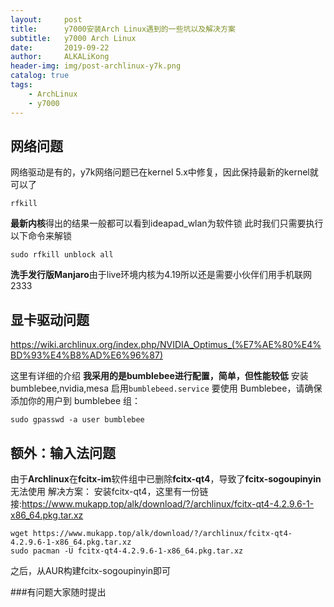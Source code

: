 ```yaml
---
layout:     post
title:      y7000安装Arch Linux遇到的一些坑以及解决方案
subtitle:   y7000 Arch Linux
date:       2019-09-22
author:     ALKALiKong
header-img: img/post-archlinux-y7k.png
catalog: true
tags:
    - ArchLinux
    - y7000
---
```


## 网络问题
网络驱动是有的，y7k网络问题已在kernel 5.x中修复，因此保持最新的kernel就可以了
```
rfkill
```
**最新内核**得出的结果一般都可以看到ideapad_wlan为软件锁
此时我们只需要执行以下命令来解锁
```
sudo rfkill unblock all
```
**洗手发行版Manjaro**由于live环境内核为4.19所以还是需要小伙伴们用手机联网2333

## 显卡驱动问题

https://wiki.archlinux.org/index.php/NVIDIA_Optimus_(%E7%AE%80%E4%BD%93%E4%B8%AD%E6%96%87)

这里有详细的介绍
**我采用的是bumblebee进行配置，简单，但性能较低**
安装bumblebee,nvidia,mesa
启用```bumblebeed.service```
要使用 Bumblebee，请确保添加你的用户到 bumblebee 组：
```
sudo gpasswd -a user bumblebee
```

## 额外：输入法问题
由于**Archlinux**在**fcitx-im**软件组中已删除**fcitx-qt4**，导致了**fcitx-sogoupinyin**无法使用
解决方案：
安装fcitx-qt4，这里有一份链接:https://www.mukapp.top/alk/download/?/archlinux/fcitx-qt4-4.2.9.6-1-x86_64.pkg.tar.xz

```
wget https://www.mukapp.top/alk/download/?/archlinux/fcitx-qt4-4.2.9.6-1-x86_64.pkg.tar.xz
sudo pacman -U fcitx-qt4-4.2.9.6-1-x86_64.pkg.tar.xz
```
之后，从AUR构建fcitx-sogoupinyin即可

###有问题大家随时提出
